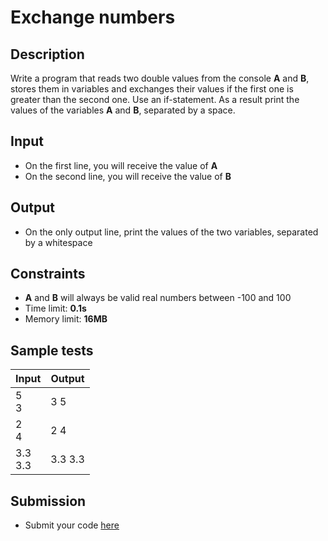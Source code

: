 # Exchange numbers

## Description
Write a program that reads two double values from the console **A** and **B**, stores them in variables and exchanges their values if the first one is greater than the second one. 
Use an if-statement. As a result print the values of the variables **A** and **B**, separated by a space.

## Input
- On the first line, you will receive the value of **A**
- On the second line, you will receive the value of **B**

## Output
- On the only output line, print the values of the two variables, separated by a whitespace

## Constraints
- **A** and **B** will always be valid real numbers between -100 and 100
- Time limit: **0.1s**
- Memory limit: **16MB**

## Sample tests

|      Input      |      Output     |
|-----------------|-----------------|
| 5<br/>3         | 3 5             |
| 2<br/>4         | 2 4             |
| 3.3<br/>3.3     | 3.3 3.3         |

## Submission
- Submit your code [here](http://bgcoder.com/Contests/Compete/Index/309#0)